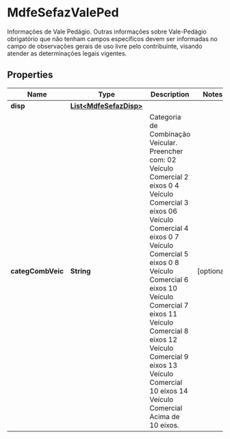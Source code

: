 

# MdfeSefazValePed

Informações de Vale Pedágio.  Outras informações sobre Vale-Pedágio obrigatório que não tenham campos específicos devem ser informadas no campo de observações gerais de uso livre pelo contribuinte, visando atender as determinações legais vigentes.

## Properties

| Name | Type | Description | Notes |
|------------ | ------------- | ------------- | -------------|
|**disp** | [**List&lt;MdfeSefazDisp&gt;**](MdfeSefazDisp.md) |  |  |
|**categCombVeic** | **String** | Categoria de Combinação Veicular.  Preencher com:  02 Veículo Comercial 2 eixos  0  4 Veículo Comercial 3 eixos  06 Veículo Comercial 4 eixos  0  7 Veículo Comercial 5 eixos  0  8 Veículo Comercial 6 eixos  10 Veículo Comercial 7 eixos  11 Veículo Comercial 8 eixos  12 Veículo Comercial 9 eixos  13 Veículo Comercial 10 eixos  14 Veículo Comercial Acima de 10 eixos. |  [optional] |



